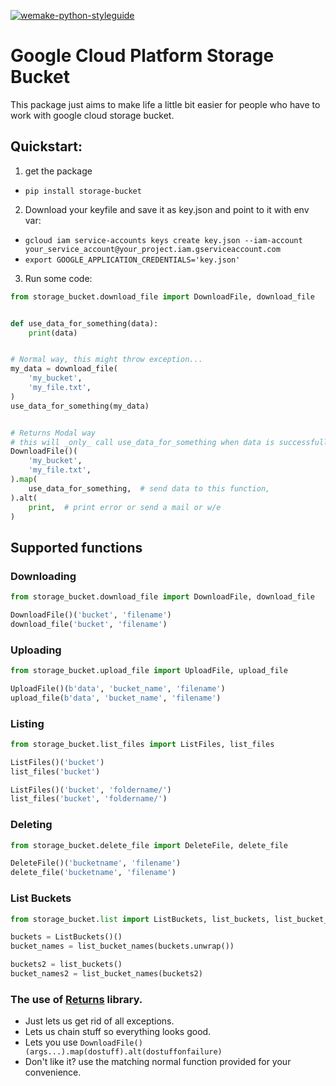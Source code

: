 [![wemake-python-styleguide](https://img.shields.io/badge/style-wemake-000000.svg)](https://github.com/wemake-services/wemake-python-styleguide)

# Google Cloud Platform Storage Bucket

This package just aims to make life a little bit easier for people who have to work with google cloud storage bucket.


## Quickstart:

1. get the package
  * `pip install storage-bucket`
2. Download your keyfile and save it as key.json and point to it with env var:
  * `gcloud iam service-accounts keys create key.json --iam-account your_service_account@your_project.iam.gserviceaccount.com`
  * `export GOOGLE_APPLICATION_CREDENTIALS='key.json'`
3. Run some code:


```python
from storage_bucket.download_file import DownloadFile, download_file


def use_data_for_something(data):
    print(data)


# Normal way, this might throw exception...
my_data = download_file(
    'my_bucket',
    'my_file.txt',
)
use_data_for_something(my_data)


# Returns Modal way
# this will _only_ call use_data_for_something when data is successfully downloaded.
DownloadFile()(
    'my_bucket',
    'my_file.txt',
).map(
    use_data_for_something,  # send data to this function,
).alt(
    print,  # print error or send a mail or w/e
)
```

## Supported functions

### Downloading

```python
from storage_bucket.download_file import DownloadFile, download_file

DownloadFile()('bucket', 'filename')
download_file('bucket', 'filename')
```

### Uploading
```python
from storage_bucket.upload_file import UploadFile, upload_file

UploadFile()(b'data', 'bucket_name', 'filename')
upload_file(b'data', 'bucket_name', 'filename')
```

### Listing
```python
from storage_bucket.list_files import ListFiles, list_files

ListFiles()('bucket')
list_files('bucket')

ListFiles()('bucket', 'foldername/')
list_files('bucket', 'foldername/')
```

### Deleting
```python
from storage_bucket.delete_file import DeleteFile, delete_file

DeleteFile()('bucketname', 'filename')
delete_file('bucketname', 'filename')
```

### List Buckets
```python
from storage_bucket.list import ListBuckets, list_buckets, list_bucket_names

buckets = ListBuckets()()
bucket_names = list_bucket_names(buckets.unwrap())

buckets2 = list_buckets()
bucket_names2 = list_bucket_names(buckets2)
```



### The use of [Returns](https://github.com/dry-python/returns) library.
  * Just lets us get rid of all exceptions.
  * Lets us chain stuff so everything looks good.
  * Lets you use `DownloadFile()(args...).map(dostuff).alt(dostuffonfailure)`
  * Don't like it? use the matching normal function provided for your convenience.

